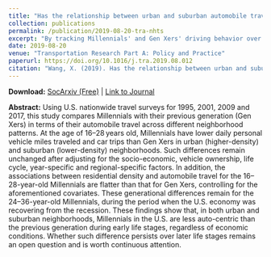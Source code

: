 ```yaml
---
title: "Has the relationship between urban and suburban automobile travel changed across generations? Comparing Millennials and Generation Xers in the United States"
collection: publications
permalink: /publication/2019-08-20-tra-nhts
excerpt: "By tracking Millennials' and Gen Xers' driving behavior over three decades, I find that Millennials' lower automobility cannot be fully attributed to urban living, recession or delayed life-cycles. Demographic theory suggests that such generational differences may remain in later life stages."
date: 2019-08-20
venue: "Transportation Research Part A: Policy and Practice"
paperurl: https://doi.org/10.1016/j.tra.2019.08.012
citation: "Wang, X. (2019). Has the relationship between urban and suburban automobile travel changed across generations? Comparing Millennials and Generation Xers in the United States. <i>Transportation Research Part A: Policy and Practice, 129</i>, 107-122."
---
```


**Download:** [SocArxiv (Free)](https://osf.io/preprints/socarxiv/2y5vj) \| [Link to Journal](https://doi.org/10.1016/j.tra.2019.08.012)

**Abstract:**
Using U.S. nationwide travel surveys for 1995, 2001, 2009 and 2017, this study compares Millennials with their previous generation (Gen Xers) in terms of their automobile travel across different neighborhood patterns. At the age of 16–28 years old, Millennials have lower daily personal vehicle miles traveled and car trips than Gen Xers in urban (higher-density) and suburban (lower-density) neighborhoods. Such differences remain unchanged after adjusting for the socio-economic, vehicle ownership, life cycle, year-specific and regional-specific factors. In addition, the associations between residential density and automobile travel for the 16–28-year-old Millennials are flatter than that for Gen Xers, controlling for the aforementioned covariates. These generational differences remain for the 24–36-year-old Millennials, during the period when the U.S. economy was recovering from the recession. These findings show that, in both urban and suburban neighborhoods, Millennials in the U.S. are less auto-centric than the previous generation during early life stages, regardless of economic conditions. Whether such difference persists over later life stages remains an open question and is worth continuous attention.
